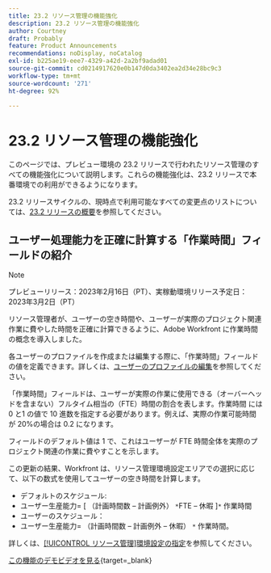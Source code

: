 ```yaml
---
title: 23.2 リソース管理の機能強化
description: 23.2 リソース管理の機能強化
author: Courtney
draft: Probably
feature: Product Announcements
recommendations: noDisplay, noCatalog
exl-id: b225ae19-eee7-4329-a42d-2a2bf9adad01
source-git-commit: cd0214917620e0b147d0da3402ea2d34e28bc9c3
workflow-type: tm+mt
source-wordcount: '271'
ht-degree: 92%

---
```


# 23.2 リソース管理の機能強化

このページでは、プレビュー環境の 23.2 リリースで行われたリソース管理のすべての機能強化について説明します。これらの機能強化は、23.2 リリースで本番環境での利用ができるようになります。

23.2 リリースサイクルの、現時点で利用可能なすべての変更点のリストについては、[23.2 リリースの概要](/help/quicksilver/product-announcements/product-releases/23.2-release-activity/23-2-release-overview.md)を参照してください。

## ユーザー処理能力を正確に計算する「作業時間」フィールドの紹介

>[!NOTE]
>
>プレビューリリース：2023年2月16日（PT）、実稼動環境リリース予定日：2023年3月2日（PT）

リソース管理者が、ユーザーの空き時間や、ユーザーが実際のプロジェクト関連作業に費やした時間を正確に計算できるように、Adobe Workfront に作業時間の概念を導入しました。

各ユーザーのプロファイルを作成または編集する際に、「作業時間」フィールドの値を定義できます。詳しくは、[ユーザーのプロファイルの編集](/help/quicksilver/administration-and-setup/add-users/create-and-manage-users/edit-a-users-profile.md)を参照してください。

「作業時間」フィールドは、ユーザーが実際の作業に使用できる（オーバーヘッドを含まない）フルタイム相当の（FTE）時間の割合を表します。作業時間 には 0 と1 の値で 10 進数を指定する必要があります。例えば、実際の作業可能時間が 20%の場合は 0.2 になります。

フィールドのデフォルト値は 1 で、これはユーザーが FTE 時間全体を実際のプロジェクト関連の作業に費やすことを示します。

この更新の結果、Workfront は、リソース管理環境設定エリアでの選択に応じて、以下の数式を使用してユーザーの空き時間を計算します。

* デフォルトのスケジュール:
* ユーザー生産能力= [ （計画時間数 – 計画例外） `*`FTE – 休暇 ]`*` 作業時間
* ユーザーのスケジュール：
* ユーザー生産能力= （計画時間数 – 計画例外 – 休暇） `*` 作業時間。

詳しくは、[[!UICONTROL リソース管理]環境設定の指定](/help/quicksilver/administration-and-setup/set-up-workfront/configure-system-defaults/configure-resource-mgmt-preferences.md)を参照してください。

[この機能のデモビデオを見る](https://video.tv.adobe.com/v/3415608/){target=_blank}
